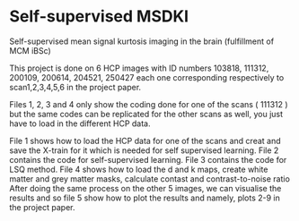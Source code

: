 # Self-supervised MSDKI
Self-supervised mean signal kurtosis imaging in the brain (fulfillment of MCM iBSc)


This project is done on 6 HCP images with ID numbers 103818, 111312, 200109, 200614, 204521, 250427 each one corresponding respectively to scan1,2,3,4,5,6 in the project paper.

Files 1, 2, 3 and 4 only show the coding done for one of the scans ( 111312 ) but the same codes can be replicated for the other scans as well, you just have to load in the different HCP data.

File 1 shows how to load the HCP data for one of the scans and creat and save the X-train for it which is needed for self supervised learning.
File 2 contains the code for self-supervised learning.
File 3 contains the code for LSQ method.
File 4 shows how to load the d and k maps, create white matter and grey matter masks, calculate contast and contrast-to-noise ratio
After doing the same process on the other 5 images, we can visualise the results and so file 5 show how to plot the results and namely, plots 2-9 in the project paper.
